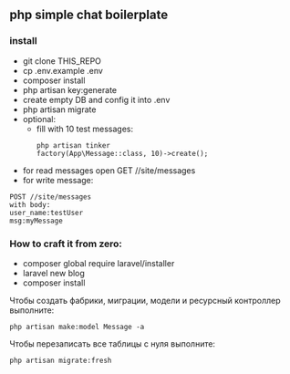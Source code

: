 ## php simple chat boilerplate

### install

- git clone THIS_REPO
- cp .env.example .env
- composer install
- php artisan key:generate
- create empty DB and config it into .env
- php artisan migrate
- optional:
    - fill with 10 test messages:
        ```
      php artisan tinker
      factory(App\Message::class, 10)->create();
        ```
- for read messages open GET //site/messages
- for write message:
```
POST //site/messages
with body:
user_name:testUser
msg:myMessage
```

### How to craft it from zero:
- composer global require laravel/installer  
- laravel new blog
- composer install

Чтобы создать фабрики, миграции, модели и ресурсный контроллер выполните:   
```
php artisan make:model Message -a
```
Чтобы перезаписать все таблицы с нуля выполните:  
```
php artisan migrate:fresh
```
